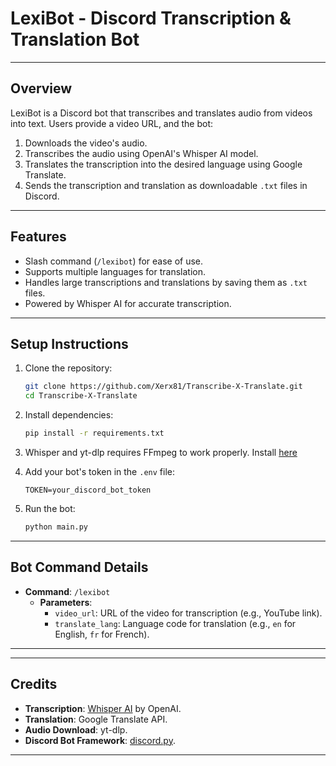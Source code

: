 # LexiBot - Discord Transcription & Translation Bot

---

## Overview
LexiBot is a Discord bot that transcribes and translates audio from videos into text. Users provide a video URL, and the bot:
1. Downloads the video's audio.
2. Transcribes the audio using OpenAI's Whisper AI model.
3. Translates the transcription into the desired language using Google Translate.
4. Sends the transcription and translation as downloadable `.txt` files in Discord.

---

## Features
- Slash command (`/lexibot`) for ease of use.
- Supports multiple languages for translation.
- Handles large transcriptions and translations by saving them as `.txt` files.
- Powered by Whisper AI for accurate transcription.

---

## Setup Instructions
1. Clone the repository:
   ```bash
   git clone https://github.com/Xerx81/Transcribe-X-Translate.git
   cd Transcribe-X-Translate
   ```

2. Install dependencies:
   ```bash
   pip install -r requirements.txt
   ```

3. Whisper and yt-dlp requires FFmpeg to work properly. Install [here](https://www.ffmpeg.org/download.html)

4. Add your bot's token in the `.env` file:
   ```
   TOKEN=your_discord_bot_token
   ```

5. Run the bot:
   ```bash
   python main.py
   ```

---

## Bot Command Details
- **Command**: `/lexibot`
  - **Parameters**:
    - `video_url`: URL of the video for transcription (e.g., YouTube link).
    - `translate_lang`: Language code for translation (e.g., `en` for English, `fr` for French).

---

---

## Credits
- **Transcription**: [Whisper AI](https://github.com/openai/whisper) by OpenAI.
- **Translation**: Google Translate API.
- **Audio Download**: yt-dlp.
- **Discord Bot Framework**: [discord.py](https://discordpy.readthedocs.io/).

---
